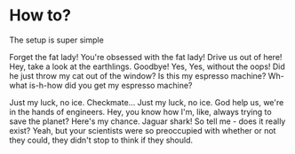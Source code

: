 # How to?
The setup is super simple

Forget the fat lady! You're obsessed with the fat lady! Drive us out of here! Hey, take a look at the earthlings. Goodbye! Yes, Yes, without the oops! Did he just throw my cat out of the window? Is this my espresso machine? Wh-what is-h-how did you get my espresso machine?

Just my luck, no ice. Checkmate... Just my luck, no ice. God help us, we're in the hands of engineers. Hey, you know how I'm, like, always trying to save the planet? Here's my chance. Jaguar shark! So tell me - does it really exist? Yeah, but your scientists were so preoccupied with whether or not they could, they didn't stop to think if they should.
